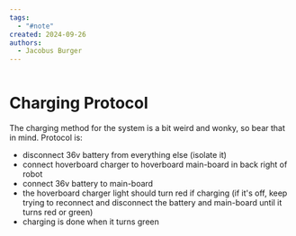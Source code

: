 ```yaml
---
tags:
  - "#note"
created: 2024-09-26
authors:
  - Jacobus Burger
---
```

```table-of-contents
```

# Charging Protocol
The charging method for the system is a bit weird and wonky, so bear that in mind.
Protocol is:
- disconnect 36v battery from everything else (isolate it)
- connect hoverboard charger to hoverboard main-board in back right of robot
- connect 36v battery to main-board
- the hoverboard charger light should turn red if charging (if it's off, keep trying to reconnect and disconnect the battery and main-board until it turns red or green)
- charging is done when it turns green
